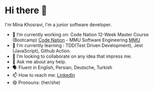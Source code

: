 # Hi there 👋

I'm Mina Khosravi, I'm a junior software developer.

<!--
**Minakrv/MinaKrv** is a ✨ _special_ ✨ repository because its `README.md` (this file) appears on your GitHub profile.
-->


- 🔭 I’m currently working on: Code Nation 12-Week Master Course (Bootcamp) [Code Nation](https://wearecodenation.com/) - MMU Software Engineering [MMU](https://www.mmu.ac.uk)
- 📖 I'm currently learning : TDD(Test Driven Development), Jest (JavaScript), Github Action.
- 👯 I’m looking to collaborate on any idea that impress me.
- 💬 Ask me about any help.
- 🗣 Fluent in English, Persian, Deutsche, Turkish
- 📫 How to reach me: [LinkedIn](https://www.linkedin.com/in/mina-khosravi-14b4321aa/)
- 😄 Pronouns: (her/she)


